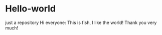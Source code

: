 # Hello-world
just a repository
Hi everyone:
   This is fish, I like the world! Thank you very much!
